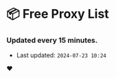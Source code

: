 # :package: Free Proxy List
### Updated every 15 minutes.

- Last updated: `2024-07-23 10:24`

:heart:

